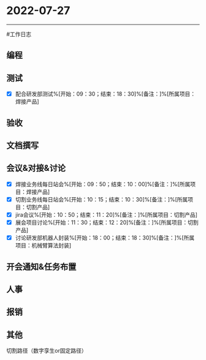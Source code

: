 # 2022-07-27 

---

#工作日志

## 编程



## 测试
- [x] 配合研发部测试%[开始：09：30；结束：18：30]%[备注：]%[所属项目：焊接产品]


## 验收 



## 文档撰写 



## 会议&对接&讨论
- [x] 焊接业务线每日站会%[开始：09：50；结束：10：00]%[备注：]%[所属项目：焊接产品]
- [x] 切割业务线每日站会%[开始：10：15；结束：10：30]%[备注：]%[所属项目：切割产品]
- [x] jira会议%[开始：10：50；结束：11：20]%[备注：]%[所属项目：切割产品]
- [x] 展会项目讨论%[开始：11：30；结束：12：20]%[备注：]%[所属项目：切割产品]
- [x] 讨论研发部机器人封装%[开始：18：00；结束：18：30]%[备注：]%[所属项目：机械臂算法封装]

## 开会通知&任务布置



## 人事



## 报销



## 其他

切割路径（数字孪生or固定路径）



